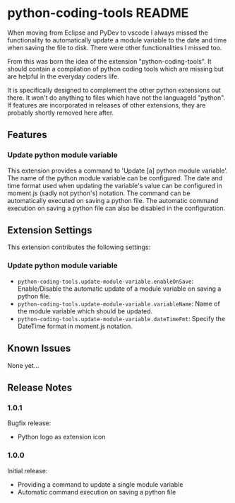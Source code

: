 # python-coding-tools README

When moving from Eclipse and PyDev to vscode I always missed the functionality to automatically update a module variable to the date and time when saving the file to disk. There were other functionalities I missed too.

From this was born the idea of the extension "python-coding-tools". It should contain a compilation of python coding tools which are missing but are helpful in the everyday coders life.

It is specifically designed to complement the other python extensions out there. It won't do anything to files which have not the languageId "python". If features are incorporated in releases of other extensions, they are probably shortly removed here after.

## Features

### Update python module variable

This extension provides a command to 'Update [a] python module variable'. The name of the python module variable can be configured. The date and time format used when updating the variable's value can be configured in moment.js (sadly not python's) notation. The command can be automatically executed on saving a python file. The automatic command execution on saving a python file can also be disabled in the configuration.

## Extension Settings

This extension contributes the following settings:

### Update python module variable

* `python-coding-tools.update-module-variable.enableOnSave`: Enable/Disable the automatic update of a module variable on saving a python file.
* `python-coding-tools.update-module-variable.variableName`: Name of the module variable which should be updated.
* `python-coding-tools.update-module-variable.dateTimeFmt`: Specify the DateTime format in moment.js notation.

## Known Issues

None yet...

## Release Notes

### 1.0.1

Bugfix release:
- Python logo as extension icon

### 1.0.0

Initial release:
- Providing a command to update a single module variable
- Automatic command execution on saving a python file
